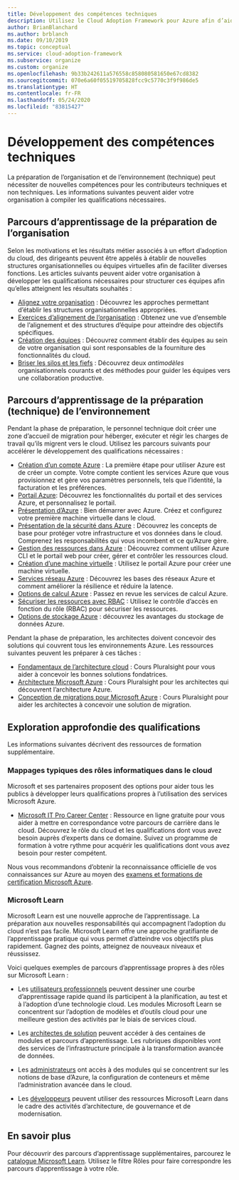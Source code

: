 ```yaml
---
title: Développement des compétences techniques
description: Utilisez le Cloud Adoption Framework pour Azure afin d’aider votre organisation à développer les compétences nécessaires pour structurer les équipes et atteindre les résultats souhaités.
author: BrianBlanchard
ms.author: brblanch
ms.date: 09/10/2019
ms.topic: conceptual
ms.service: cloud-adoption-framework
ms.subservice: organize
ms.custom: organize
ms.openlocfilehash: 9b33b242611a576558c858080581650e67cd8382
ms.sourcegitcommit: 070e6a60f05519705828fcc9c5770c3f9f986de5
ms.translationtype: HT
ms.contentlocale: fr-FR
ms.lasthandoff: 05/24/2020
ms.locfileid: "83815427"
---
```

# <a name="building-technical-skills"></a>Développement des compétences techniques

La préparation de l’organisation et de l’environnement (technique) peut nécessiter de nouvelles compétences pour les contributeurs techniques et non techniques. Les informations suivantes peuvent aider votre organisation à compiler les qualifications nécessaires.

## <a name="organizational-readiness-learning-paths"></a>Parcours d’apprentissage de la préparation de l’organisation

Selon les motivations et les résultats métier associés à un effort d’adoption du cloud, des dirigeants peuvent être appelés à établir de nouvelles structures organisationnelles ou équipes virtuelles afin de faciliter diverses fonctions. Les articles suivants peuvent aider votre organisation à développer les qualifications nécessaires pour structurer ces équipes afin qu’elles atteignent les résultats souhaités :

- [Alignez votre organisation](../get-started/org-alignment.md) : Découvrez les approches permettant d’établir les structures organisationnelles appropriées.
- [Exercices d’alignement de l’organisation](./index.md) : Obtenez une vue d’ensemble de l’alignement et des structures d’équipe pour atteindre des objectifs spécifiques.
- [Création des équipes](../get-started/help.md#establish-teams) : Découvrez comment établir des équipes au sein de votre organisation qui sont responsables de la fourniture des fonctionnalités du cloud.
- [Briser les silos et les fiefs](./fiefdoms-silos.md) : Découvrez deux _antimodèles_ organisationnels courants et des méthodes pour guider les équipes vers une collaboration productive.

## <a name="environmental-technical-readiness-learning-paths"></a>Parcours d’apprentissage de la préparation (technique) de l’environnement

Pendant la phase de préparation, le personnel technique doit créer une zone d’accueil de migration pour héberger, exécuter et régir les charges de travail qu’ils migrent vers le cloud. Utilisez les parcours suivants pour accélérer le développement des qualifications nécessaires :

- [Création d’un compte Azure](https://docs.microsoft.com/learn/modules/create-an-azure-account) : La première étape pour utiliser Azure est de créer un compte. Votre compte contient les services Azure que vous provisionnez et gère vos paramètres personnels, tels que l’identité, la facturation et les préférences.
- [Portail Azure](https://docs.microsoft.com/learn/modules/tour-azure-portal): Découvrez les fonctionnalités du portail et des services Azure, et personnalisez le portail.
- [Présentation d’Azure](https://docs.microsoft.com/learn/modules/welcome-to-azure) : Bien démarrer avec Azure. Créez et configurez votre première machine virtuelle dans le cloud.
- [Présentation de la sécurité dans Azure](https://docs.microsoft.com/learn/modules/intro-to-security-in-azure) : Découvrez les concepts de base pour protéger votre infrastructure et vos données dans le cloud. Comprenez les responsabilités qui vous incombent et ce qu’Azure gère.
- [Gestion des ressources dans Azure](https://docs.microsoft.com/learn/paths/manage-resources-in-azure) : Découvrez comment utiliser Azure CLI et le portail web pour créer, gérer et contrôler les ressources cloud.
- [Création d’une machine virtuelle](https://docs.microsoft.com/learn/modules/create-windows-virtual-machine-in-azure) : Utilisez le portail Azure pour créer une machine virtuelle.
- [Services réseau Azure](https://docs.microsoft.com/learn/modules/intro-to-azure-networking) : Découvrez les bases des réseaux Azure et comment améliorer la résilience et réduire la latence.
- [Options de calcul Azure](https://docs.microsoft.com/learn/modules/intro-to-azure-compute) : Passez en revue les services de calcul Azure.
- [Sécuriser les ressources avec RBAC](https://docs.microsoft.com/learn/modules/secure-azure-resources-with-rbac) : Utilisez le contrôle d’accès en fonction du rôle (RBAC) pour sécuriser les ressources.
- [Options de stockage Azure](https://docs.microsoft.com/learn/modules/intro-to-data-in-azure) : découvrez les avantages du stockage de données Azure.

Pendant la phase de préparation, les architectes doivent concevoir des solutions qui couvrent tous les environnements Azure. Les ressources suivantes peuvent les préparer à ces tâches :

- [Fondamentaux de l’architecture cloud](https://www.pluralsight.com/courses/cloud-architecture-foundations) : Cours Pluralsight pour vous aider à concevoir les bonnes solutions fondatrices.
- [Architecture Microsoft Azure](https://www.pluralsight.com/courses/cloud-architecture-foundations) : Cours Pluralsight pour les architectes qui découvrent l’architecture Azure.
- [Conception de migrations pour Microsoft Azure](https://www.pluralsight.com/courses/cloud-architecture-foundations) : Cours Pluralsight pour aider les architectes à concevoir une solution de migration.

## <a name="deeper-skills-exploration"></a>Exploration approfondie des qualifications

Les informations suivantes décrivent des ressources de formation supplémentaire.

### <a name="typical-mappings-of-cloud-it-roles"></a>Mappages typiques des rôles informatiques dans le cloud

Microsoft et ses partenaires proposent des options pour aider tous les publics à développer leurs qualifications propres à l’utilisation des services Microsoft Azure.

- [Microsoft IT Pro Career Center](https://www.microsoft.com/itpro) : Ressource en ligne gratuite pour vous aider à mettre en correspondance votre parcours de carrière dans le cloud. Découvrez le rôle du cloud et les qualifications dont vous avez besoin auprès d’experts dans ce domaine. Suivez un programme de formation à votre rythme pour acquérir les qualifications dont vous avez besoin pour rester compétent.

Nous vous recommandons d’obtenir la reconnaissance officielle de vos connaissances sur Azure au moyen des [examens et formations de certification Microsoft Azure](https://www.microsoft.com/learning/certification-overview.aspx).

### <a name="microsoft-learn"></a>Microsoft Learn

Microsoft Learn est une nouvelle approche de l’apprentissage. La préparation aux nouvelles responsabilités qui accompagnent l’adoption du cloud n’est pas facile. Microsoft Learn offre une approche gratifiante de l’apprentissage pratique qui vous permet d’atteindre vos objectifs plus rapidement. Gagnez des points, atteignez de nouveaux niveaux et réussissez.

Voici quelques exemples de parcours d’apprentissage propres à des rôles sur Microsoft Learn :

- Les [utilisateurs professionnels](https://docs.microsoft.com/learn/browse/?roles=business-user) peuvent dessiner une courbe d’apprentissage rapide quand ils participent à la planification, au test et à l’adoption d’une technologie cloud. Les modules Microsoft Learn se concentrent sur l’adoption de modèles et d’outils cloud pour une meilleure gestion des activités par le biais de services cloud.

- Les [architectes de solution](https://docs.microsoft.com/learn/browse/?roles=solution-architect) peuvent accéder à des centaines de modules et parcours d’apprentissage. Les rubriques disponibles vont des services de l’infrastructure principale à la transformation avancée de données.

- Les [administrateurs](https://docs.microsoft.com/learn/browse/?roles=administrator) ont accès à des modules qui se concentrent sur les notions de base d’Azure, la configuration de conteneurs et même l’administration avancée dans le cloud.

- Les [développeurs](https://docs.microsoft.com/learn/browse/?roles=developer&term=infrastructure) peuvent utiliser des ressources Microsoft Learn dans le cadre des activités d’architecture, de gouvernance et de modernisation.

## <a name="learn-more"></a>En savoir plus

Pour découvrir des parcours d’apprentissage supplémentaires, parcourez le [catalogue Microsoft Learn](https://docs.microsoft.com/learn/browse). Utilisez le filtre Rôles pour faire correspondre les parcours d’apprentissage à votre rôle.
